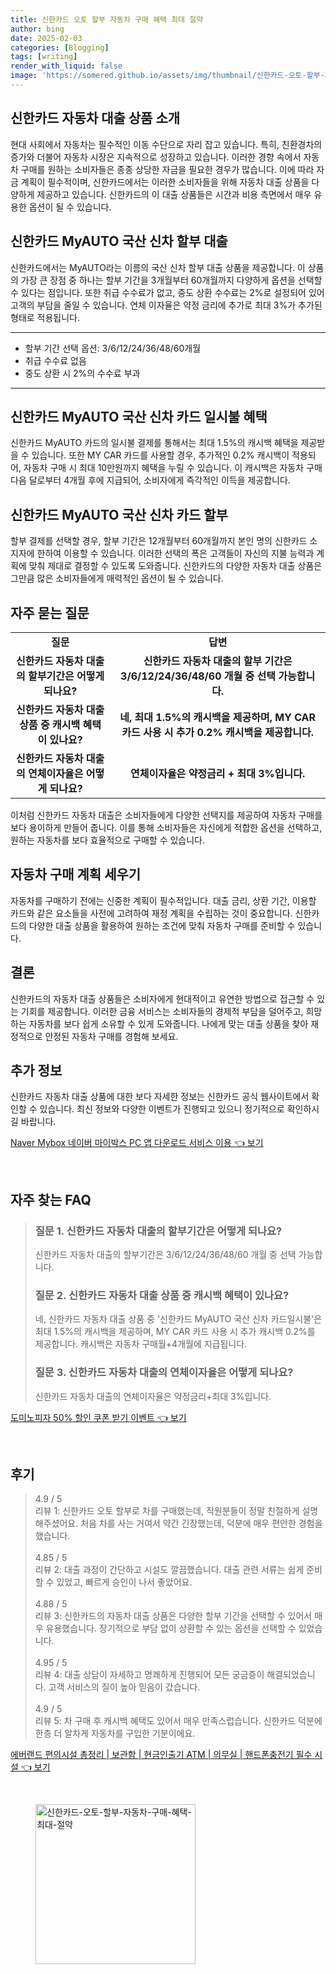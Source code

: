```yaml
---
title: 신한카드 오토 할부 자동차 구매 혜택 최대 절약
author: bing
date: 2025-02-03
categories: [Blogging]
tags: [writing]
render_with_liquid: false
image: 'https://somered.github.io/assets/img/thumbnail/신한카드-오토-할부-자동차-구매-혜택-최대-절약.webp'
---
```



<h2 id='신한카드자동차대출상품소개'>신한카드 자동차 대출 상품 소개</h2>

<p>현대 사회에서 자동차는 필수적인 이동 수단으로 자리 잡고 있습니다. 특히, 친환경차의 증가와 더불어 자동차 시장은 지속적으로 성장하고 있습니다. 이러한 경향 속에서 자동차 구매를 원하는 소비자들은 종종 상당한 자금을 필요한 경우가 많습니다. 이에 따라 자금 계획이 필수적이며, 신한카드에서는 이러한 소비자들을 위해 자동차 대출 상품을 다양하게 제공하고 있습니다. 신한카드의 이 대출 상품들은 시간과 비용 측면에서 매우 유용한 옵션이 될 수 있습니다.</p>

<h2 id='신한카드MyAUTO국산신차할부대출'>신한카드 MyAUTO 국산 신차 할부 대출</h2>

<p>신한카드에서는 MyAUTO라는 이름의 국산 신차 할부 대출 상품을 제공합니다. 이 상품의 가장 큰 장점 중 하나는 할부 기간을 3개월부터 60개월까지 다양하게 옵션을 선택할 수 있다는 점입니다. 또한 취급 수수료가 없고, 중도 상환 수수료는 2%로 설정되어 있어 고객의 부담을 줄일 수 있습니다. 연체 이자율은 약정 금리에 추가로 최대 3%가 추가된 형태로 적용됩니다.</p>

<hr />

<ul>
    <li>할부 기간 선택 옵션: 3/6/12/24/36/48/60개월</li>
    <li>취급 수수료 없음</li>
    <li>중도 상환 시 2%의 수수료 부과</li>
</ul>

<hr />

<h2 id='신한카드MyAUTO국산신차카드일시불혜택'>신한카드 MyAUTO 국산 신차 카드 일시불 혜택</h2>

<p>신한카드 MyAUTO 카드의 일시불 결제를 통해서는 최대 1.5%의 캐시백 혜택을 제공받을 수 있습니다. 또한 MY CAR 카드를 사용할 경우, 추가적인 0.2% 캐시백이 적용되어, 자동차 구매 시 최대 10만원까지 혜택을 누릴 수 있습니다. 이 캐시백은 자동차 구매 다음 달로부터 4개월 후에 지급되어, 소비자에게 즉각적인 이득을 제공합니다.</p>

<h2 id='신한카드MyAUTO국산신차카드할부'>신한카드 MyAUTO 국산 신차 카드 할부</h2>

<p>할부 결제를 선택할 경우, 할부 기간은 12개월부터 60개월까지 본인 명의 신한카드 소지자에 한하여 이용할 수 있습니다. 이러한 선택의 폭은 고객들이 자신의 지불 능력과 계획에 맞춰 제대로 결정할 수 있도록 도와줍니다. 신한카드의 다양한 자동차 대출 상품은 그만큼 많은 소비자들에게 매력적인 옵션이 될 수 있습니다.</p>

<h2 id='자주묻는질문'>자주 묻는 질문</h2>

<table>
    <tr>
        <td style="text-align: center; height: 17px;"><b>질문</b></td>
        <td style="text-align: center; height: 17px;"><b>답변</b></td>
    </tr>
    <tr>
        <td style="text-align: center; height: 17px;"><b>신한카드 자동차 대출의 할부기간은 어떻게 되나요?</b></td>
        <td style="text-align: center; height: 17px;"><b>신한카드 자동차 대출의 할부 기간은 3/6/12/24/36/48/60 개월 중 선택 가능합니다.</b></td>
    </tr>
    <tr>
        <td style="text-align: center; height: 17px;"><b>신한카드 자동차 대출 상품 중 캐시백 혜택이 있나요?</b></td>
        <td style="text-align: center; height: 17px;"><b>네, 최대 1.5%의 캐시백을 제공하며, MY CAR 카드 사용 시 추가 0.2% 캐시백을 제공합니다.</b></td>
    </tr>
    <tr>
        <td style="text-align: center; height: 17px;"><b>신한카드 자동차 대출의 연체이자율은 어떻게 되나요?</b></td>
        <td style="text-align: center; height: 17px;"><b>연체이자율은 약정금리 + 최대 3%입니다.</b></td>
    </tr>
</table>

<p>이처럼 신한카드 자동차 대출은 소비자들에게 다양한 선택지를 제공하여 자동차 구매를 보다 용이하게 만들어 줍니다. 이를 통해 소비자들은 자신에게 적합한 옵션을 선택하고, 원하는 자동차를 보다 효율적으로 구매할 수 있습니다.</p>

<h2 id='자동차구매계획'>자동차 구매 계획 세우기</h2>

<p>자동차를 구매하기 전에는 신중한 계획이 필수적입니다. 대출 금리, 상환 기간, 이용할 카드와 같은 요소들을 사전에 고려하여 재정 계획을 수립하는 것이 중요합니다. 신한카드의 다양한 대출 상품을 활용하여 원하는 조건에 맞춰 자동차 구매를 준비할 수 있습니다.</p>

<h2 id='결론'>결론</h2>

<p>신한카드의 자동차 대출 상품들은 소비자에게 현대적이고 유연한 방법으로 접근할 수 있는 기회를 제공합니다. 이러한 금융 서비스는 소비자들의 경제적 부담을 덜어주고, 희망하는 자동차를 보다 쉽게 소유할 수 있게 도와줍니다. 나에게 맞는 대출 상품을 찾아 재정적으로 안정된 자동차 구매를 경험해 보세요.</p>

<h2 id='추가정보'>추가 정보</h2>

<p>신한카드 자동차 대출 상품에 대한 보다 자세한 정보는 신한카드 공식 웹사이트에서 확인할 수 있습니다. 최신 정보와 다양한 이벤트가 진행되고 있으니 정기적으로 확인하시길 바랍니다.</p>


<p><a class="click-button" title="Naver Mybox 네이버 마이박스 PC 앱 다운로드 서비스 이용" href="https://somered.github.io/posts/Naver-Mybox-%EB%84%A4%EC%9D%B4%EB%B2%84-%EB%A7%88%EC%9D%B4%EB%B0%95%EC%8A%A4-PC-%EC%95%B1-%EB%8B%A4%EC%9A%B4%EB%A1%9C%EB%93%9C-%EC%84%9C%EB%B9%84%EC%8A%A4-%EC%9D%B4%EC%9A%A9/" rel="dofollow">Naver Mybox 네이버 마이박스 PC 앱 다운로드 서비스 이용 👈 보기</a></p><br>
<h2 id='자주_찾는_FAQ'>자주 찾는 FAQ</h2>
<div itemscope="" itemtype="https://schema.org/FAQPage"> 
<blockquote> 
<div itemscope="" itemprop="mainEntity" itemtype="https://schema.org/Question"> 
<h3 itemprop="name">질문 1. 신한카드 자동차 대출의 할부기간은 어떻게 되나요?</h3> 
<div itemscope="" itemprop="acceptedAnswer" itemtype="https://schema.org/Answer"> 
<span itemprop="text"> 
<p>신한카드 자동차 대출의 할부기간은 3/6/12/24/36/48/60 개월 중 선택 가능합니다.</p> 
</span> 
</div> 
</div> 

<div itemscope="" itemprop="mainEntity" itemtype="https://schema.org/Question"> 
<h3 itemprop="name">질문 2. 신한카드 자동차 대출 상품 중 캐시백 혜택이 있나요?</h3> 
<div itemscope="" itemprop="acceptedAnswer" itemtype="https://schema.org/Answer"> 
<span itemprop="text"> 
<p>네, 신한카드 자동차 대출 상품 중 '신한카드 MyAUTO 국산 신차 카드일시불'은 최대 1.5%의 캐시백을 제공하며, MY CAR 카드 사용 시 추가 캐시백 0.2%를 제공합니다. 캐시백은 자동차 구매월+4개월에 지급됩니다.</p> 
</span> 
</div> 
</div> 

<div itemscope="" itemprop="mainEntity" itemtype="https://schema.org/Question"> 
<h3 itemprop="name">질문 3. 신한카드 자동차 대출의 연체이자율은 어떻게 되나요?</h3> 
<div itemscope="" itemprop="acceptedAnswer" itemtype="https://schema.org/Answer"> 
<span itemprop="text"> 
<p>신한카드 자동차 대출의 연체이자율은 약정금리+최대 3%입니다.</p> 
</span> 
</div> 
</div> 

</blockquote> 
</div>
<p><a class="click-button" title="도미노피자 50% 할인 쿠폰 받기 이벤트" href="https://somered.github.io/posts/%EB%8F%84%EB%AF%B8%EB%85%B8%ED%94%BC%EC%9E%90-50-%ED%95%A0%EC%9D%B8-%EC%BF%A0%ED%8F%B0-%EB%B0%9B%EA%B8%B0-%EC%9D%B4%EB%B2%A4%ED%8A%B8/" rel="dofollow">도미노피자 50% 할인 쿠폰 받기 이벤트 👈 보기</a></p><br>
<h2 id='후기'>후기</h2>
<div itemscope itemtype="https://schema.org/Product">
  <blockquote>
  <div itemprop="review" itemscope itemtype="https://schema.org/Review">
      <div itemprop="reviewRating" itemscope itemtype="https://schema.org/Rating"> <span itemprop="ratingValue">4.9</span> / <span itemprop="bestRating">5</span> </div>
      <span itemprop="reviewBody">리뷰 1: 신한카드 오토 할부로 차를 구매했는데, 직원분들이 정말 친절하게 설명해주셨어요. 처음 차를 사는 거여서 약간 긴장했는데, 덕분에 매우 편안한 경험을 했습니다.</span>
  </div>
  <br>
  <div itemprop="review" itemscope itemtype="https://schema.org/Review">
      <div itemprop="reviewRating" itemscope itemtype="https://schema.org/Rating"> <span itemprop="ratingValue">4.85</span> / <span itemprop="bestRating">5</span> </div>
      <span itemprop="reviewBody">리뷰 2: 대출 과정이 간단하고 시설도 깔끔했습니다. 대출 관련 서류는 쉽게 준비할 수 있었고, 빠르게 승인이 나서 좋았어요.</span>
  </div>
  <br>
  <div itemprop="review" itemscope itemtype="https://schema.org/Review">
      <div itemprop="reviewRating" itemscope itemtype="https://schema.org/Rating"> <span itemprop="ratingValue">4.88</span> / <span itemprop="bestRating">5</span> </div>
      <span itemprop="reviewBody">리뷰 3: 신한카드의 자동차 대출 상품은 다양한 할부 기간을 선택할 수 있어서 매우 유용했습니다. 장기적으로 부담 없이 상환할 수 있는 옵션을 선택할 수 있었습니다.</span>
  </div>
  <br>
  <div itemprop="review" itemscope itemtype="https://schema.org/Review">
      <div itemprop="reviewRating" itemscope itemtype="https://schema.org/Rating"> <span itemprop="ratingValue">4.95</span> / <span itemprop="bestRating">5</span> </div>
      <span itemprop="reviewBody">리뷰 4: 대출 상담이 자세하고 명쾌하게 진행되어 모든 궁금증이 해결되었습니다. 고객 서비스의 질이 높아 믿음이 갔습니다.</span>
  </div>
  <br>
  <div itemprop="review" itemscope itemtype="https://schema.org/Review">
      <div itemprop="reviewRating" itemscope itemtype="https://schema.org/Rating"> <span itemprop="ratingValue">4.9</span> / <span itemprop="bestRating">5</span> </div>
      <span itemprop="reviewBody">리뷰 5: 차 구매 후 캐시백 혜택도 있어서 매우 만족스럽습니다. 신한카드 덕분에 한층 더 알차게 자동차를 구입한 기분이에요.</span>
  </div>
  </blockquote>
</div>
<p><a class="click-button" title="에버랜드 편의시설 총정리 | 보관함 | 현금인출기 ATM | 의무실 | 핸드폰충전기 필수 시설" href="https://somered.github.io/posts/%EC%97%90%EB%B2%84%EB%9E%9C%EB%93%9C-%ED%8E%B8%EC%9D%98%EC%8B%9C%EC%84%A4-%EC%B4%9D%EC%A0%95%EB%A6%AC-%EB%B3%B4%EA%B4%80%ED%95%A8-%ED%98%84%EA%B8%88%EC%9D%B8%EC%B6%9C%EA%B8%B0-ATM-%EC%9D%98%EB%AC%B4%EC%8B%A4-%ED%95%B8%EB%93%9C%ED%8F%B0%EC%B6%A9%EC%A0%84%EA%B8%B0-%ED%95%84%EC%88%98-%EC%8B%9C%EC%84%A4/" rel="dofollow">에버랜드 편의시설 총정리 | 보관함 | 현금인출기 ATM | 의무실 | 핸드폰충전기 필수 시설 👈 보기</a></p><br>
<figure class="image"><img src="https://somered.github.io/assets/img/thumbnail/신한카드-오토-할부-자동차-구매-혜택-최대-절약.webp" alt="신한카드-오토-할부-자동차-구매-혜택-최대-절약" width="256" height="256"></figure>